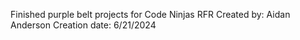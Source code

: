 Finished purple belt projects for Code Ninjas RFR
Created by: Aidan Anderson
Creation date: 6/21/2024
